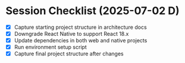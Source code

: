 # Session Checklist (2025-07-02 D)

- [x] Capture starting project structure in architecture docs
- [x] Downgrade React Native to support React 18.x
- [x] Update dependencies in both web and native projects
- [x] Run environment setup script
- [x] Capture final project structure after changes
